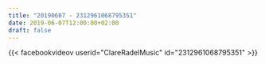 ```yaml
---
title: "20190607 - 2312961068795351"
date: 2019-06-07T12:00:00+02:00
draft: false
---
```


{{< facebookvideov userid="ClareRadelMusic" id="2312961068795351" >}}